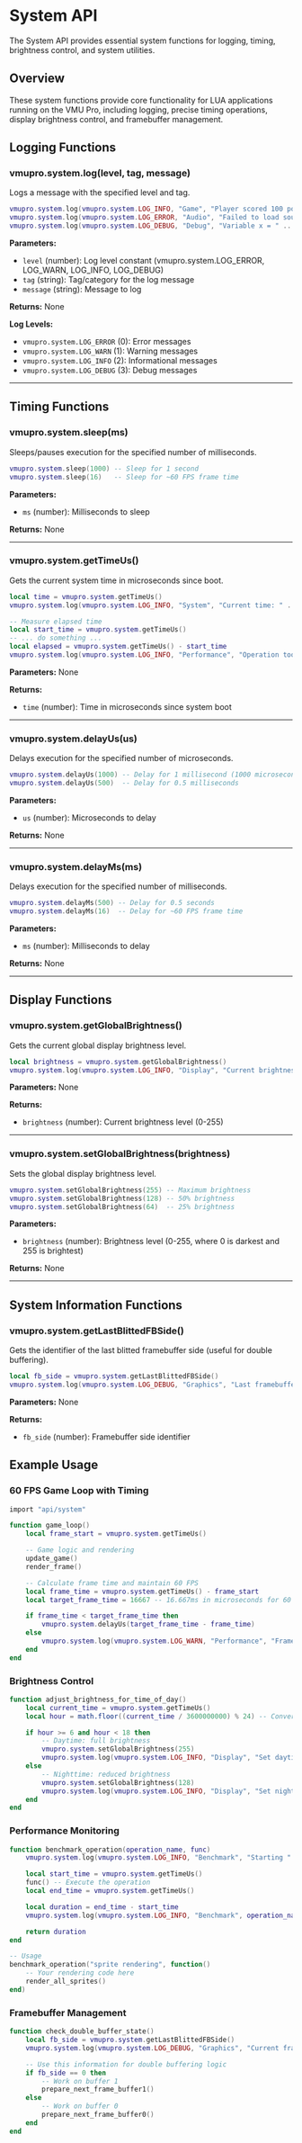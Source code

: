 # System API

The System API provides essential system functions for logging, timing, brightness control, and system utilities.

## Overview

These system functions provide core functionality for LUA applications running on the VMU Pro, including logging, precise timing operations, display brightness control, and framebuffer management.

## Logging Functions

### vmupro.system.log(level, tag, message)

Logs a message with the specified level and tag.

```lua
vmupro.system.log(vmupro.system.LOG_INFO, "Game", "Player scored 100 points")
vmupro.system.log(vmupro.system.LOG_ERROR, "Audio", "Failed to load sound")
vmupro.system.log(vmupro.system.LOG_DEBUG, "Debug", "Variable x = " .. x)
```

**Parameters:**
- `level` (number): Log level constant (vmupro.system.LOG_ERROR, LOG_WARN, LOG_INFO, LOG_DEBUG)
- `tag` (string): Tag/category for the log message
- `message` (string): Message to log

**Returns:** None

**Log Levels:**
- `vmupro.system.LOG_ERROR` (0): Error messages
- `vmupro.system.LOG_WARN` (1): Warning messages
- `vmupro.system.LOG_INFO` (2): Informational messages
- `vmupro.system.LOG_DEBUG` (3): Debug messages

---

## Timing Functions

### vmupro.system.sleep(ms)

Sleeps/pauses execution for the specified number of milliseconds.

```lua
vmupro.system.sleep(1000) -- Sleep for 1 second
vmupro.system.sleep(16)   -- Sleep for ~60 FPS frame time
```

**Parameters:**
- `ms` (number): Milliseconds to sleep

**Returns:** None

---

### vmupro.system.getTimeUs()

Gets the current system time in microseconds since boot.

```lua
local time = vmupro.system.getTimeUs()
vmupro.system.log(vmupro.system.LOG_INFO, "System", "Current time: " .. time .. "us")

-- Measure elapsed time
local start_time = vmupro.system.getTimeUs()
-- ... do something ...
local elapsed = vmupro.system.getTimeUs() - start_time
vmupro.system.log(vmupro.system.LOG_INFO, "Performance", "Operation took " .. elapsed .. "us")
```

**Parameters:** None

**Returns:**
- `time` (number): Time in microseconds since system boot

---

### vmupro.system.delayUs(us)

Delays execution for the specified number of microseconds.

```lua
vmupro.system.delayUs(1000) -- Delay for 1 millisecond (1000 microseconds)
vmupro.system.delayUs(500)  -- Delay for 0.5 milliseconds
```

**Parameters:**
- `us` (number): Microseconds to delay

**Returns:** None

---

### vmupro.system.delayMs(ms)

Delays execution for the specified number of milliseconds.

```lua
vmupro.system.delayMs(500) -- Delay for 0.5 seconds
vmupro.system.delayMs(16)  -- Delay for ~60 FPS frame time
```

**Parameters:**
- `ms` (number): Milliseconds to delay

**Returns:** None

---

## Display Functions

### vmupro.system.getGlobalBrightness()

Gets the current global display brightness level.

```lua
local brightness = vmupro.system.getGlobalBrightness()
vmupro.system.log(vmupro.system.LOG_INFO, "Display", "Current brightness: " .. brightness)
```

**Parameters:** None

**Returns:**
- `brightness` (number): Current brightness level (0-255)

---

### vmupro.system.setGlobalBrightness(brightness)

Sets the global display brightness level.

```lua
vmupro.system.setGlobalBrightness(255) -- Maximum brightness
vmupro.system.setGlobalBrightness(128) -- 50% brightness
vmupro.system.setGlobalBrightness(64)  -- 25% brightness
```

**Parameters:**
- `brightness` (number): Brightness level (0-255, where 0 is darkest and 255 is brightest)

**Returns:** None

---

## System Information Functions

### vmupro.system.getLastBlittedFBSide()

Gets the identifier of the last blitted framebuffer side (useful for double buffering).

```lua
local fb_side = vmupro.system.getLastBlittedFBSide()
vmupro.system.log(vmupro.system.LOG_DEBUG, "Graphics", "Last framebuffer side: " .. fb_side)
```

**Parameters:** None

**Returns:**
- `fb_side` (number): Framebuffer side identifier

## Example Usage

### 60 FPS Game Loop with Timing

```lua
import "api/system"

function game_loop()
    local frame_start = vmupro.system.getTimeUs()

    -- Game logic and rendering
    update_game()
    render_frame()

    -- Calculate frame time and maintain 60 FPS
    local frame_time = vmupro.system.getTimeUs() - frame_start
    local target_frame_time = 16667 -- 16.667ms in microseconds for 60 FPS

    if frame_time < target_frame_time then
        vmupro.system.delayUs(target_frame_time - frame_time)
    else
        vmupro.system.log(vmupro.system.LOG_WARN, "Performance", "Frame took " .. frame_time .. "us (target: " .. target_frame_time .. "us)")
    end
end
```

### Brightness Control

```lua
function adjust_brightness_for_time_of_day()
    local current_time = vmupro.system.getTimeUs()
    local hour = math.floor((current_time / 3600000000) % 24) -- Convert to hours

    if hour >= 6 and hour < 18 then
        -- Daytime: full brightness
        vmupro.system.setGlobalBrightness(255)
        vmupro.system.log(vmupro.system.LOG_INFO, "Display", "Set daytime brightness")
    else
        -- Nighttime: reduced brightness
        vmupro.system.setGlobalBrightness(128)
        vmupro.system.log(vmupro.system.LOG_INFO, "Display", "Set nighttime brightness")
    end
end
```

### Performance Monitoring

```lua
function benchmark_operation(operation_name, func)
    vmupro.system.log(vmupro.system.LOG_INFO, "Benchmark", "Starting " .. operation_name)

    local start_time = vmupro.system.getTimeUs()
    func() -- Execute the operation
    local end_time = vmupro.system.getTimeUs()

    local duration = end_time - start_time
    vmupro.system.log(vmupro.system.LOG_INFO, "Benchmark", operation_name .. " completed in " .. duration .. "us")

    return duration
end

-- Usage
benchmark_operation("sprite rendering", function()
    -- Your rendering code here
    render_all_sprites()
end)
```

### Framebuffer Management

```lua
function check_double_buffer_state()
    local fb_side = vmupro.system.getLastBlittedFBSide()
    vmupro.system.log(vmupro.system.LOG_DEBUG, "Graphics", "Current framebuffer side: " .. fb_side)

    -- Use this information for double buffering logic
    if fb_side == 0 then
        -- Work on buffer 1
        prepare_next_frame_buffer1()
    else
        -- Work on buffer 0
        prepare_next_frame_buffer0()
    end
end
```
